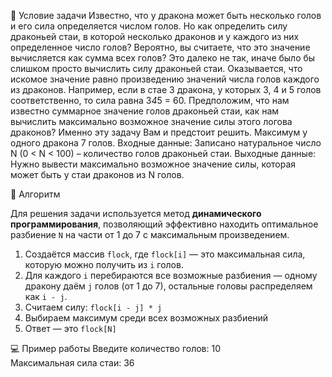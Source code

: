 📌 Условие задачи
Известно, что у дракона может быть несколько голов и его сила определяется числом голов. Но как определить силу драконьей стаи, в которой несколько драконов и у каждого из них определенное число голов? Вероятно, вы считаете, что это значение вычисляется как сумма всех голов? Это далеко не так, иначе было бы слишком просто вычислить силу драконьей стаи. Оказывается, что искомое значение равно произведению значений числа голов каждого из драконов. Например, если в стае 3 дракона, у которых 3, 4 и 5 голов соответственно, то сила равна 3*4*5 = 60. Предположим, что нам известно суммарное значение голов драконьей стаи, как нам вычислить максимально возможное значение силы этого логова драконов? Именно эту задачу Вам и предстоит решить. Максимум у одного дракона 7 голов.
Входные данные: Записано натуральное число N (0 < N < 100) – количество голов драконьей стаи.
Выходные данные: Нужно вывести максимально возможное значение силы, которая может быть у стаи драконов из N голов.

🧠 Алгоритм

Для решения задачи используется метод **динамического программирования**, позволяющий эффективно находить оптимальное разбиение `N` на части от 1 до 7 с максимальным произведением.

1. Создаётся массив `flock`, где `flock[i]` — это максимальная сила, которую можно получить из `i` голов.
2. Для каждого `i` перебираются все возможные разбиения — одному дракону даём `j` голов (от 1 до 7), остальные головы распределяем как `i - j`.
3. Считаем силу: `flock[i - j] * j`
4. Выбираем максимум среди всех возможных разбиений
5. Ответ — это `flock[N]`

💻 Пример работы
Введите количество голов: 10  
Максимальная сила стаи: 36
